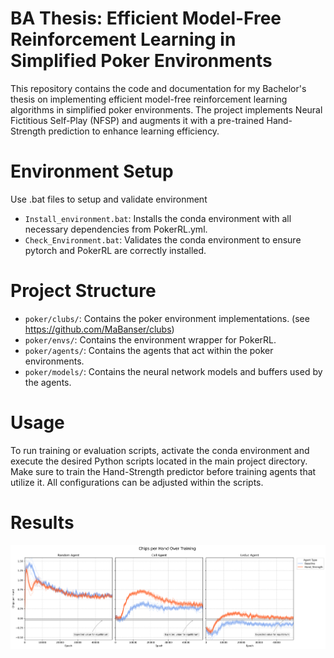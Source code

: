 # BA Thesis: Efficient Model-Free Reinforcement Learning in Simplified Poker Environments

This repository contains the code and documentation for my Bachelor's thesis on implementing efficient model-free reinforcement learning algorithms in simplified poker environments.
The project implements Neural Fictitious Self-Play (NFSP) and augments it with a pre-trained Hand-Strength prediction to enhance learning efficiency.

# Environment Setup

Use .bat files to setup and validate environment

- `Install_environment.bat`: Installs the conda environment with all necessary dependencies from PokerRL.yml.
- `Check_Environment.bat`: Validates the conda environment to ensure pytorch and PokerRL are correctly installed.

# Project Structure

- `poker/clubs/`: Contains the poker environment implementations. (see https://github.com/MaBanser/clubs)
- `poker/envs/`: Contains the environment wrapper for PokerRL.
- `poker/agents/`: Contains the agents that act within the poker environments.
- `poker/models/`: Contains the neural network models and buffers used by the agents.

# Usage
To run training or evaluation scripts, activate the conda environment and execute the desired Python scripts located in the main project directory. Make sure to train the Hand-Strength predictor before training agents that utilize it. All configurations can be adjusted within the scripts.

# Results

![Training results NFSP vs NFSP + Hand-Strength Predictor](docs/chips_compare.png)
